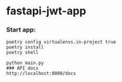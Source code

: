 # fastapi-jwt-app


### Start app:
```shell
poetry config virtualenvs.in-project true
poetry install
poetry shell

python main.py
### API docs
http://localhost:8000/docs
```
